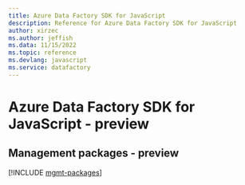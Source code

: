 ```yaml
---
title: Azure Data Factory SDK for JavaScript
description: Reference for Azure Data Factory SDK for JavaScript
author: xirzec
ms.author: jeffish
ms.data: 11/15/2022
ms.topic: reference
ms.devlang: javascript
ms.service: datafactory
---
```

# Azure Data Factory SDK for JavaScript - preview

## Management packages - preview
[!INCLUDE [mgmt-packages](data-factory-mgmt-index.md)]